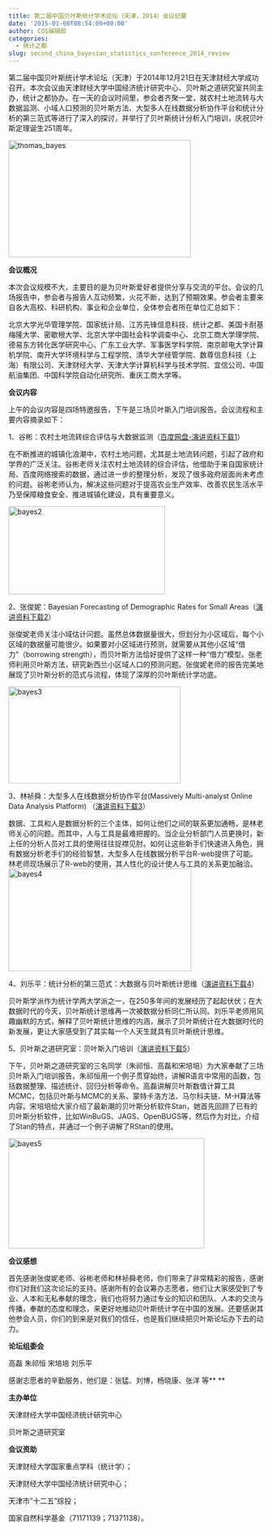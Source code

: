 ```yaml
---
title: 第二届中国贝叶斯统计学术论坛（天津，2014）会议纪要
date: '2015-01-08T08:54:09+00:00'
author: COS编辑部
categories:
  - 统计之都
slug: second_china_bayesian_statistics_conference_2014_review
---
```


第二届中国贝叶斯统计学术论坛（天津）于2014年12月21日在天津财经大学成功召开。本次会议由天津财经大学中国经济统计研究中心、贝叶斯之道研究室共同主办，统计之都协办。在一天的会议时间里，参会者齐聚一堂，就农村土地流转与大数据监测、小域人口预测的贝叶斯方法、大型多人在线数据分析协作平台和统计分析的第三范式等进行了深入的探讨，并举行了贝叶斯统计分析入门培训，庆祝贝叶斯定理诞生251周年。

[<img class="aligncenter size-full wp-image-10581" src="http://cos.name/wp-content/uploads/2015/01/thomas_bayes.jpg" alt="thomas_bayes" width="360" height="232" srcset="http://cos.name/wp-content/uploads/2015/01/thomas_bayes.jpg 360w, http://cos.name/wp-content/uploads/2015/01/thomas_bayes-300x193.jpg 300w" sizes="(max-width: 360px) 100vw, 360px" />](http://cos.name/wp-content/uploads/2015/01/thomas_bayes.jpg)

<!--more-->


  
**会议概况**

本次会议规模不大，主要目的是为贝叶斯爱好者提供分享与交流的平台。会议的几场报告中，参会者与报告人互动频繁，火花不断，达到了预期效果。参会者主要来自各大高校、科研机构、事业和企业单位，全体参会者所在单位汇总如下：

北京大学光华管理学院、国家统计局、江苏先锋信息科技、统计之都、美国卡耐基梅隆大学、密歇根大学、北京大学中国社会科学调查中心、北京工商大学理学院、德易东方转化医学研究中心、广东工业大学、军事医学科学院、南京邮电大学计算机学院、南开大学环境科学与工程学院、清华大学经管学院、数尊信息科技（上海）有限公司、天津财经大学、天津大学计算机科学与技术学院、宜信公司、中国航油集团、中国科学院自动化研究所、重庆工商大学等。

**会议内容**

上午的会议内容是四场特邀报告，下午是三场贝叶斯入门培训报告。会议流程和主要内容摘录如下：

1、谷彬：农村土地流转综合评估与大数据监测（[百度网盘-演讲资料下载1](http://pan.baidu.com/s/1eQpKoyI)）

在不断推进的城镇化浪潮中，农村土地问题，尤其是土地流转问题，引起了政府和学界的广泛关注。谷彬老师关注农村土地流转的综合评估，他借助于来自国家统计局、百度网络搜索的数据，通过进一步的整理分析，发现了很多政府层面尚未考虑的问题。谷彬老师认为，解决这些问题对于提高农业生产效率、改善农民生活水平乃至保障粮食安全、推进城镇化建设，具有重要意义。

[<img class="aligncenter size-full wp-image-10569" src="http://cos.name/wp-content/uploads/2015/01/bayes2.png" alt="bayes2" width="309" height="174" srcset="http://cos.name/wp-content/uploads/2015/01/bayes2.png 309w, http://cos.name/wp-content/uploads/2015/01/bayes2-300x169.png 300w" sizes="(max-width: 309px) 100vw, 309px" />](http://cos.name/wp-content/uploads/2015/01/bayes2.png)

2、张俊妮：Bayesian Forecasting of Demographic Rates for Small Areas（[演讲资料下载2](http://cos.name/wp-content/uploads/2015/01/演讲资料下载2-张俊妮-presentationBayesianStatistics201412.pdf)）

张俊妮老师关注小域估计问题。虽然总体数据量很大，但划分为小区域后，每个小区域的数据量可能很少。如果要对小区域进行预测，就需要从其他小区域“借力”（borrowing strength），而贝叶斯方法恰好提供了这样一种“借力”模型。张老师利用贝叶斯方法，研究新西兰小区域人口的预测问题。张俊妮老师的报告完美地展现了贝叶斯分析的范式与流程，体现了深厚的贝叶斯统计学功底。

[<img class="aligncenter size-full wp-image-10570" src="http://cos.name/wp-content/uploads/2015/01/bayes3.png" alt="bayes3" width="340" height="192" srcset="http://cos.name/wp-content/uploads/2015/01/bayes3.png 340w, http://cos.name/wp-content/uploads/2015/01/bayes3-300x169.png 300w" sizes="(max-width: 340px) 100vw, 340px" />](http://cos.name/wp-content/uploads/2015/01/bayes3.png)

3、林祯舜：大型多人在线数据分析协作平台(Massively Multi-analyst Online Data Analysis Platform) （[演讲资料下载3](http://cos.name/wp-content/uploads/2015/01/演讲资料下载3-林祯舜-R-web-presentation-material_TZ_20141221-林.pdf)）

数据、工具和人是数据分析的三个主体，如何让他们之间的联系更加通畅，是林老师关心的问题。而其中，人与工具是最难把握的。当企业分析部门人员更换时，新上任的分析人员对工具的使用往往捉襟见肘。如何让这些新手们快速进入角色，拥有数据分析老手们的经验智慧，大型多人在线数据分析平台R-web提供了可能。林老师现场展示了R-web的使用，其人性化的设计使人与工具的关系更加融洽。<img class="aligncenter size-full wp-image-10571" src="http://cos.name/wp-content/uploads/2015/01/bayes4.png" alt="bayes4" width="361" height="203" srcset="http://cos.name/wp-content/uploads/2015/01/bayes4.png 361w, http://cos.name/wp-content/uploads/2015/01/bayes4-300x169.png 300w" sizes="(max-width: 361px) 100vw, 361px" />

4、刘乐平：统计分析的第三范式：大数据与贝叶斯统计思维（[演讲资料下载4](http://cos.name/wp-content/uploads/2015/01/演讲资料下载4-刘乐平-统计分析的第三范式-大数据与统计思维.ppt)）

贝叶斯学派作为统计学两大学派之一，在250多年间的发展经历了起起伏伏；在大数据时代的今天，贝叶斯统计思维再一次被数据分析同仁所认同。刘乐平老师用风趣幽默的方式，解释了贝叶斯统计思维的内涵，展示了贝叶斯统计在大数据时代的新发展，更让大家感受到了其实每一个人天生就具有贝叶斯统计思维。

5、贝叶斯之道研究室：贝叶斯入门培训（[演讲资料下载5](http://cos.name/wp-content/uploads/2015/01/演讲资料下载5-培训资料.rar)）

下午，贝叶斯之道研究室的三名同学（朱祁恒、高磊和宋培培）为大家奉献了三场贝叶斯入门培训报告。朱祁恒用一个例子贯穿始终，讲解R语言中常用的函数，包括数据整理、描述统计、回归分析等命令。高磊讲解贝叶斯数值计算工具MCMC，包括贝叶斯与MCMC的关系、蒙特卡洛方法、马尔科夫链、M-H算法等内容。宋培培给大家介绍了最新潮的贝叶斯分析软件Stan，她首先回顾了已有的贝叶斯分析软件，比如WinBuGS、JAGS、OpenBUGS等，然后作为对比，介绍了Stan的特点，并通过一个例子讲解了RStan的使用。

[<img class="aligncenter size-full wp-image-10572" src="http://cos.name/wp-content/uploads/2015/01/bayes5.png" alt="bayes5" width="387" height="218" srcset="http://cos.name/wp-content/uploads/2015/01/bayes5.png 387w, http://cos.name/wp-content/uploads/2015/01/bayes5-300x169.png 300w" sizes="(max-width: 387px) 100vw, 387px" />](http://cos.name/wp-content/uploads/2015/01/bayes5.png)

**会议感想**

首先感谢张俊妮老师、谷彬老师和林祯舜老师，你们带来了非常精彩的报告，感谢你们对我们这次论坛的支持。感谢所有的会议筹办志愿者，他们让大家感受到了专业、人本和无私奉献的理念，我们也将努力通过专业的知识和团队、人本的交流与传播，奉献的态度和理念，来更好地推动贝叶斯统计学在中国的发展。还要感谢其他参会人员，你们的到来是对我们的信任，也是我们继续把贝叶斯论坛办下去的动力。

**论坛组委会**

高磊 朱祁恒 宋培培 刘乐平

感谢志愿者的辛勤服务，他们是：张猛、刘博，杨晓康、张洋 等** **

**主办单位**

天津财经大学中国经济统计研究中心

贝叶斯之道研究室

**会议资助**

天津财经大学国家重点学科（统计学）；

天津财经大学中国经济统计研究中心；

天津市“十二五”综投；

国家自然科学基金（71171139；71371138）。
